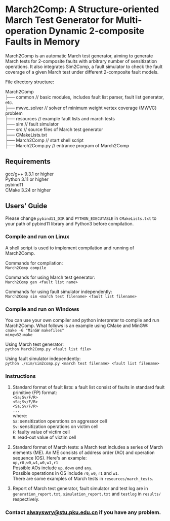 # March2Comp: A Structure-oriented March Test Generator for Multi-operation Dynamic 2-composite Faults in Memory

  March2Comp is an automatic March test generator, aiming to generate March tests for 2-composite faults with arbitrary number of sensitization operations. It also integrates Sim2Comp, a fault simulator to check the fault coverage of a given March test under different 2-composite fault models.
    
  File directory structure:

  March2Comp
<br>    ├── common // basic modules, includes fault list parser, fault list generator, etc.
<br>    ├── mwvc_solver // solver of minimum weight vertex coverage (MWVC) problem
<br>    ├── resources // example fault lists and march tests
<br>    ├── sim // fault simulator
<br>    ├── src // source files of March test generator
<br>    ├── CMakeLists.txt
<br>    ├── March2Comp // start shell script
<br>    ├── March2Comp.py // entrance program of March2Comp

## Requirements
gcc/g++ 9.3.1 or higher
<br>  Python 3.11 or higher
<br>  pybind11
<br> CMake 3.24 or higher
## Users' Guide
Please change ```pybind11_DIR``` and ```PYTHON_EXECUTABLE``` in ```CMakeLists.txt``` to your path of pybind11 library and Python3 before compilation.
### Compile and run on Linux
A shell script is used to implement compilation and running of March2Comp. 

Commands for compilation:
<br>    ```March2Comp compile```

Commands for using March test generator:
<br>    ```March2Comp gen <fault list name>```

Commands for using fault simulator independently:
<br>    ```March2Comp sim <march test filename> <fault list filename>```

### Compile and run on Windows
You can use your own compiler and python interpreter to compile and run March2Comp. What follows is an example using CMake and MinGW:
<br>    ```cmake -G "MinGW makefiles"```
<br>    ```mingw32-make```

Using March test generator:
<br>    ```python March2Comp.py <fault list file>```

Using fault simulator independently:
<br>    ```python ./sim/sim2comp.py <march test filename> <fault list filename>```

### Instructions
1. Standard format of fault lists: a fault list consist of faults in standard fault primitive (FP) format: <br> ```<Sa;Sv/F/R>```
<br> ```<Sa;Sv/F/R>```
<br> ```<Sa;Sv/F/R>```
<br> ```...``` <br> where: <br> ```Sa```: sensitization operations on aggressor cell <br> ```Sv```: sensitization operations on victim cell <br> ```F```: faulty value of victim cell <br> ```R```: read-out value of victim cell

2. Standard format of March tests: a March test includes a series of March elements (ME). An ME consists of address order (AO) and operation sequence (OS). Here's an example:
<br> ```up,r0,w0,w1,w0,w1,r1``` <br> Possible AOs include ```up```, ```down``` and ```any```. <br> Possible operations in OS include ```r0```, ```w0```, ```r1``` and ```w1```. <br> There are some examples of March tests in ```resources/march_tests```.

3. Report of March test generator, fault simulator and test log are in ```generation_report.txt```, ```simulation_report.txt``` and ```testlog``` in ```results/``` respectively.

### Contact alwayswry@stu.pku.edu.cn if you have any problem.


 

